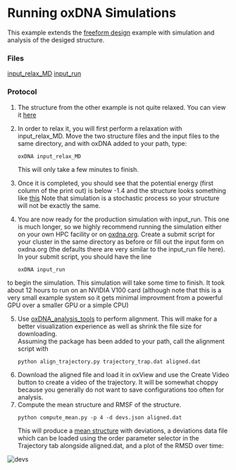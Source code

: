 # Running oxDNA Simulations

This example extends the [freeform design](https://github.com/sulcgroup/oxdna-viewer/tree/master/examples/free-form_design_example-tetrahedron) example with
simulation and analysis of the desiged structure.

### Files
<a href="https://raw.githubusercontent.com/sulcgroup/oxdna-viewer/master/examples/external_simulation-tetrahedron/input_relax_MD" download>input_relax_MD</a>
<a href="https://raw.githubusercontent.com/sulcgroup/oxdna-viewer/master/examples/external_simulation-tetrahedron/input_run" download>input_run</a>

### Protocol
1. The structure from the other example is not quite relaxed.  You can view it 
  [here](https://sulcgroup.github.io/oxdna-viewer/?configuration=https%3A%2F%2Fraw.githubusercontent.com%2Fsulcgroup%2Foxdna-viewer%2Fmaster%2Fexamples%2F4-external_simulation-tetrahedron%2Ftetra.dat&topology=https%3A%2F%2Fraw.githubusercontent.com%2Fsulcgroup%2Foxdna-viewer%2Fmaster%2Fexamples%2F4-external_simulation-tetrahedron%2Ftetra.top)
2. In order to relax it, you will first perform a relaxation with input_relax_MD.  Move the two structure files and the input files to the same directory, and 
   with oxDNA added to your path, type:
   ```
   oxDNA input_relax_MD
    ```
   This will only take a few minutes to finish.
  
3. Once it is completed, you should see that the potential energy (first column of the print out) is below -1.4 and the
  structure looks something like [this](https://sulcgroup.github.io/oxdna-viewer/?configuration=https%3A%2F%2Fraw.githubusercontent.com%2Fsulcgroup%2Foxdna-viewer%2Fmaster%2Fexamples%2F4-external_simulation-tetrahedron%2Flast_conf_MD.dat&topology=https%3A%2F%2Fraw.githubusercontent.com%2Fsulcgroup%2Foxdna-viewer%2Fmaster%2Fexamples%2F4-external_simulation-tetrahedron%2Ftetra.top)
  Note that simulation is a stochastic process so your structure will not be exactly the same.
4. You are now ready for the production simulation with input_run.  This one is much longer, so we highly recommend running the simulation either on your own HPC
  facility or on [oxdna.org](oxdna.org).  Create a submit script for your cluster in the same directory as before or fill out the input form on oxdna.org (the defaults there are very similar to the input_run file here).
  In your submit script, you should have the line
   ```
   oxDNA input_run
   ```
  to begin the simulation.  This simulation will take some time to finish.  It took about 12 hours to run on an NVIDIA V100 card (although note that this is a very small example system so it gets minimal improvment from a powerful GPU over a smaller GPU or a simple CPU)

5. Use [oxDNA_analysis_tools](https://github.com/sulcgroup/oxdna_analysis_tools) to perform alignment.  This will make for a better visualization experience as well as shrink the file size for downloading.  
   Assuming the package has been added to your path, call the alignment script with 
    ```
    python align_trajectory.py trajectory_trap.dat aligned.dat
    ```
6. Download the aligned file and load it in oxView and use the Create Video button to create a video of the trajectory.  It will be somewhat choppy because you    generally do not want to save
  configurations too often for analysis.
7. Compute the mean structure and RMSF of the structure.
   ```
   python compute_mean.py -p 4 -d devs.json aligned.dat
   ```
   This will produce a [mean structure](https://sulcgroup.github.io/oxdna-viewer/?configuration=https%3A%2F%2Fraw.githubusercontent.com%2Fsulcgroup%2Foxdna-viewer%2Fmaster%2Fexamples%2F4-external_simulation-tetrahedron%2Fmean.dat&topology=https%3A%2F%2Fraw.githubusercontent.com%2Fsulcgroup%2Foxdna-viewer%2Fmaster%2Fexamples%2F4-external_simulation-tetrahedron%2Ftetra.top&overlay=https%3A%2F%2Fraw.githubusercontent.com%2Fsulcgroup%2Foxdna-viewer%2Fmaster%2Fexamples%2F4-external_simulation-tetrahedron%2Fdevs.json)
   with deviations, a deviations data file which can be loaded using the order parameter selector in the Trajectory tab alongside aligned.dat, and a plot of the RMSD over time:
   
 ![devs](devs_rmsd.png)
